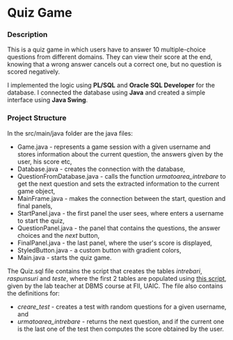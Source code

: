 # Quiz Game

### Description

This is a quiz game in which users have to answer 10 multiple-choice
questions from different domains. They can view their score at the end, knowing
that a wrong answer cancels out a correct one, but no question is scored negatively.

I implemented the logic using **PL/SQL** and **Oracle SQL Developer** for the database. I connected the database using **Java** and created a simple interface using **Java Swing**.

### Project Structure
In the src/main/java folder are the java files:
* Game.java - represents a game session with a given username and stores information about the current question, the answers given by the user, his score etc,
* Database.java - creates the connection with the database,
* QuestionFromDatabase.java - calls the function *urmatoarea_intrebare* to get the next question and sets the extracted information to the current game object,
* MainFrame.java - makes the connection between the start, question and final panels,
* StartPanel.java - the first panel the user sees, where enters a username to start the quiz,
* QuestionPanel.java - the panel that contains the questions, the answer choices and the *next* button,
* FinalPanel.java - the last panel, where the user's score is displayed,
* StyledButton.java - a custom button with gradient colors,
* Main.java - starts the quiz game.

The Quiz.sql file contains the script that creates the tables *intrebari*, *raspunsuri* and *teste*, where the first 2 tables are populated using [this script](https://docs.google.com/document/d/1Ps0-R_4NyDkMK04Jmk3bhZiy4bKg2LIjEq_G4Scojqk/edit), given by the lab teacher at DBMS course at FII, UAIC. The file also contains the definitions for:
* *creare_test* - creates a test with random questions for a given username, and
* *urmatoarea_intrebare* - returns the next question, and if the current one is the last one of the test then computes the score obtained by the user.
